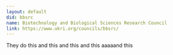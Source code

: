 ```yaml
---
layout: default
did: bbsrc
name: Biotechnology and Biological Sciences Research Council
link: https://www.ukri.org/councils/bbsrc/
---
```


They do this and this and this and this aaaaand this